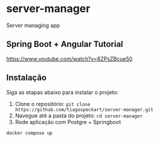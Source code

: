 # server-manager

Server managing app

## Spring Boot + Angular Tutorial

https://www.youtube.com/watch?v=8ZPsZBcue50

## Instalação

Siga as etapas abaixo para instalar o projeto:

1. Clone o repositório: `git clone https://github.com/tiagospeckart/server-manager.git`
2. Navegue até a pasta do projeto: `cd server-manager`
3. Rode aplicação com Postgre + Springboot 
```shell 
docker compose up
```
